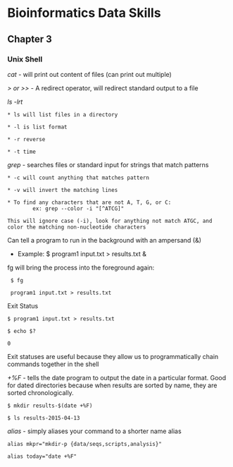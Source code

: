 # Bioinformatics Data Skills 
## Chapter 3 

### Unix Shell

*cat* - will print out content of files (can print out multiple)

*> or >>* - A redirect operator, will redirect standard output to a file

*ls -lrt* 
	
	* ls will list files in a directory
	
	* -l is list format 
	
	* -r reverse 
	
	* -t time
	
*grep* - searches files or standard input for strings that match patterns

	* -c will count anything that matches pattern

	* -v will invert the matching lines 
	
	* To find any characters that are not A, T, G, or C:
			ex: grep --color -i "[^ATCG]"
			
	This will ignore case (-i), look for anything not match ATGC, and color the matching non-nucleotide characters
	
	
Can tell a program to run in the background with an ampersand (&)

- Example: $ program1 input.txt > results.txt &

fg will bring the process into the foreground again: 

	 $ fg

 	 program1 input.txt > results.txt
  
Exit Status

	$ program1 input.txt > results.txt
	
	$ echo $?
	
	0  
  
Exit statuses are useful because they allow us to programmatically chain commands together in the shell

*+%F* - tells the date program to output the date in a particular format.  Good for dated directories because when results are sorted by name, they are sorted chronologically.
	
	$ mkdir results-$(date +%F)
	
	$ ls results-2015-04-13
	
*alias* - simply aliases your command to a shorter name alias

	alias mkpr="mkdir-p {data/seqs,scripts,analysis}"
	
	alias today="date +%F"
	
		


  
  


	
	